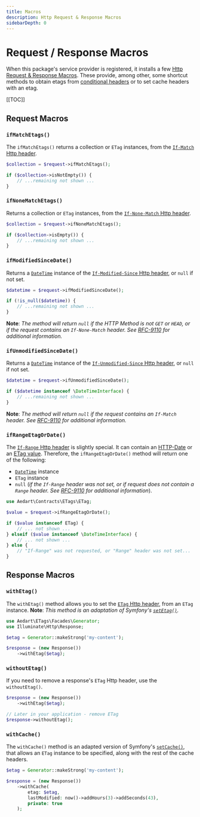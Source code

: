 ```yaml
---
title: Macros
description: Http Request & Response Macros
sidebarDepth: 0
---
```


# Request / Response Macros

When this package's service provider is registered, it installs a few [Http Request & Response Macros](https://laravel.com/docs/9.x/responses#response-macros).
These provide, among other, some shortcut methods to obtain etags from [conditional headers](https://developer.mozilla.org/en-US/docs/Web/HTTP/Conditional_requests#conditional_headers) or to set cache headers with an etag.  

[[TOC]]

## Request Macros

### `ifMatchEtags()`

The `ifMatchEtags()` returns a collection or `ETag` instances, from the [`If-Match` Http header](https://developer.mozilla.org/en-US/docs/Web/HTTP/Headers/If-Match).

```php
$collection = $request->ifMatchEtags();

if ($collection->isNotEmpty()) {
    // ...remaining not shown ...
}
```

### `ifNoneMatchEtags()`

Returns a collection or `ETag` instances, from the [`If-None-Match` Http header](https://developer.mozilla.org/en-US/docs/Web/HTTP/Headers/If-None-Match).

```php
$collection = $request->ifNoneMatchEtags();

if ($collection->isEmpty()) {
    // ...remaining not shown ...
}
```

### `ifModifiedSinceDate()`

Returns a [`DateTime`](https://www.php.net/manual/en/class.datetimeinterface) instance of the [`If-Modified-Since` Http header](https://developer.mozilla.org/en-US/docs/Web/HTTP/Headers/If-Modified-Since), or `null` if not set.

```php
$datetime = $request->ifModifiedSinceDate();

if (!is_null($datetime)) {
    // ...remaining not shown ...
}
```

**Note**: _The method will return `null` if the HTTP Method is not `GET` or `HEAD`, or if the request contains an `If-None-Match` header. See [RFC-9110](https://httpwg.org/specs/rfc9110.html#field.if-modified-since) for additional information._

### `ifUnmodifiedSinceDate()`

Returns a [`DateTime`](https://www.php.net/manual/en/class.datetimeinterface) instance of the [`If-Unmodified-Since` Http header](https://developer.mozilla.org/en-US/docs/Web/HTTP/Headers/If-Unmodified-Since), or `null` if not set.

```php
$datetime = $request->ifUnmodifiedSinceDate();

if ($datetime instanceof \DateTimeInterface) {
    // ...remaining not shown ...
}
```

**Note**: _The method will return `null` if the request contains an `If-Match` header. See [RFC-9110](https://httpwg.org/specs/rfc9110.html#field.if-unmodified-since) for additional information._

### `ifRangeEtagOrDate()`

The [`If-Range` Http header](https://developer.mozilla.org/en-US/docs/Web/HTTP/Headers/If-Range) is slightly special. It can contain an [HTTP-Date](https://httpwg.org/specs/rfc9110.html#http.date) or an [ETag value](https://httpwg.org/specs/rfc9110.html#field.etag).
Therefore, the `ifRangeEtagOrDate()` method will return one of the following:

* [`DateTime`](https://www.php.net/manual/en/class.datetimeinterface) instance
* `ETag` instance
* `null` (_if the `If-Range` header was not set, or if request does not contain a `Range` header. See [RFC-9110](https://httpwg.org/specs/rfc9110.html#field.if-range) for additional information_).

```php
use Aedart\Contracts\ETags\ETag;

$value = $request->ifRangeEtagOrDate();

if ($value instanceof ETag) {
    // ... not shown ...
} elseif ($value instanceof \DateTimeInterface) {
    // ... not shown ...
} else {
    // "If-Range" was not requested, or "Range" header was not set...
}
```

## Response Macros

### `withEtag()`

The `withEtag()` method allows you to set the [`ETag` Http header](https://developer.mozilla.org/en-US/docs/Web/HTTP/Headers/ETag), from an `ETag` instance.
**Note**: _This method is an adaptation of Symfony's [`setEtag()`](https://symfony.com/doc/current/components/http_foundation.html#managing-the-http-cache)._

```php
use Aedart\ETags\Facades\Generator;
use Illuminate\Http\Response;

$etag = Generator::makeStrong('my-content');

$response = (new Response())
    ->withEtag($etag);
```

### `withoutEtag()`

If you need to remove a response's `ETag` Http header, use the `withoutEtag()`.

```php
$response = (new Response())
    ->withEtag($etag);

// Later in your application - remove ETag
$response->withoutEtag();
```

### `withCache()`

The `withCache()` method is an adapted version of Symfony's [`setCache()`](https://symfony.com/doc/current/components/http_foundation.html#managing-the-http-cache), that allows an `ETag` instance to be specified, along with the rest of the cache headers.

```php
$etag = Generator::makeStrong('my-content');

$response = (new Response())
    ->withCache(
        etag: $etag,
        lastModified: now()->addHours(3)->addSeconds(43),
        private: true
    );
```